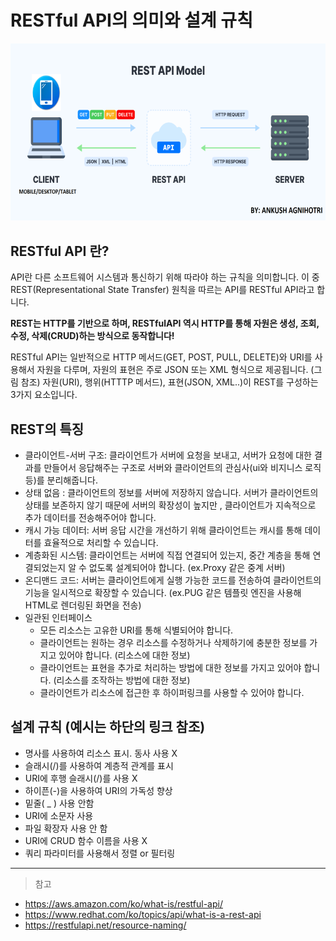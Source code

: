 # RESTful API의 의미와 설계 규칙

<div align=center>
    <img src="../assets/RESTfulAPI.webp" width="800"/>
</div>

## RESTful API 란?

API란 다른 소프트웨어 시스템과 통신하기 위해 따라야 하는 규칙을 의미합니다. 이 중 REST(Representational State Transfer) 원칙을 따르는 API를 RESTful API라고 합니다.

<strong> REST는 HTTP를 기반으로 하며, RESTfulAPI 역시 HTTP를 통해 자원은 생성, 조회, 수정, 삭제(CRUD)하는 방식으로 동작합니다! </strong>

RESTful API는 일반적으로 HTTP 메서드(GET, POST, PULL, DELETE)와 URI를 사용해서 자원을 다루며,
자원의 표현은 주로 JSON 또는 XML 형식으로 제공됩니다. (그림 참조)
자원(URI), 행위(HTTTP 메서드), 표현(JSON, XML..)이 REST를 구성하는 3가지 요소입니다.

## REST의 특징

- 클라이언트-서버 구조: 클라이언트가 서버에 요청을 보내고, 서버가 요청에 대한 결과를 만들어서 응답해주는 구조로 서버와 클라이언트의 관심사(ui와 비지니스 로직 등)를 분리해줍니다.
- 상태 없음 : 클라이언트의 정보를 서버에 저장하지 않습니다. 서버가 클라이언트의 상태를 보존하지 않기 때문에 서버의 확장성이 높지만 , 클라이언트가 지속적으로 추가 데이터를 전송해주어야 합니다.
- 캐시 가능 데이터: 서버 응답 시간을 개선하기 위해 클라이언트는 캐시를 통해 데이터를 효율적으로 처리할 수 있습니다.
- 계층화된 시스템: 클라이언트는 서버에 직접 연결되어 있는지, 중간 계층을 통해 연결되었는지 알 수 없도록 설계되어야 합니다. (ex.Proxy 같은 중계 서버)
- 온디맨드 코드: 서버는 클라이언트에게 실행 가능한 코드를 전송하여 클라이언트의 기능을 일시적으로 확장할 수 있습니다. (ex.PUG 같은 템플릿 엔진을 사용해 HTML로 렌더링된 화면을 전송)
- 일관된 인터페이스
  - 모든 리소스는 고유한 URI를 통해 식별되어야 합니다.
  - 클라이언트는 원하는 경우 리소스를 수정하거나 삭제하기에 충분한 정보를 가지고 있어야 합니다. (리소스에 대한 정보)
  - 클라이언트는 표현을 추가로 처리하는 방법에 대한 정보를 가지고 있어야 합니다. (리소스를 조작하는 방법에 대한 정보)
  - 클라이언트가 리소스에 접근한 후 하이퍼링크를 사용할 수 있어야 합니다.

## 설계 규칙 (예시는 하단의 링크 참조)

- 명사를 사용하여 리소스 표시. 동사 사용 X
- 슬래시(/)를 사용하여 계층적 관계를 표시
- URI에 후행 슬래시(/)를 사용 X
- 하이픈(-)을 사용하여 URI의 가독성 향상
- 밑줄( \_ ) 사용 안함
- URI에 소문자 사용
- 파일 확장자 사용 안 함
- URI에 CRUD 함수 이름을 사용 X
- 쿼리 파라미터를 사용해서 정렬 or 필터링

---

> 참고

- https://aws.amazon.com/ko/what-is/restful-api/
- https://www.redhat.com/ko/topics/api/what-is-a-rest-api
- https://restfulapi.net/resource-naming/
